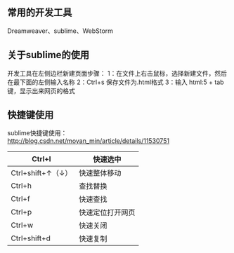## 常用的开发工具
Dreamweaver、sublime、WebStorm
## 关于sublime的使用
开发工具在左侧边栏新建页面步骤：
1：在文件上右击鼠标，选择新建文件，然后在最下面的左侧输入名称
2：Ctrl+s  保存文件为.html格式
3：输入 html:5 + tab键，显示出来网页的格式
## 快捷键使用
sublime快捷键使用： http://blog.csdn.net/moyan_min/article/details/11530751

|  Ctrl+l  |  快速选中  |
| --- | --- |
|   Ctrl+shift+↑（↓） |  快速整体移动  |
|  Ctrl+h  |  查找替换  |
|  Ctrl+f  |  快速查找  |
|  Ctrl+p  |  快速定位打开网页  |
|  Ctrl+w  |  快速关闭  |
|  Ctrl+shift+d  |  快速复制  |

